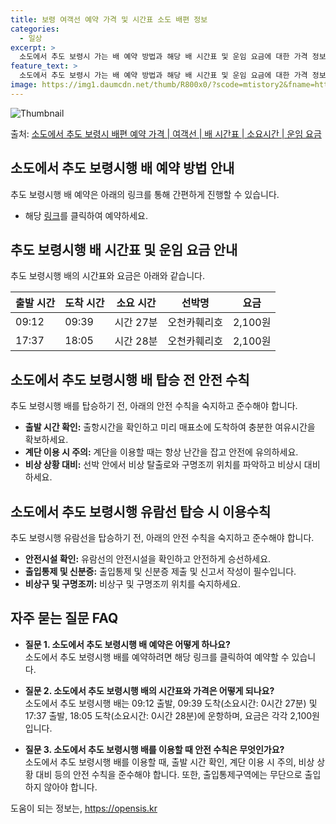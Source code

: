 ```yaml
---
title: 보령 여객선 예약 가격 및 시간표 소도 배편 정보
categories:
  - 일상
excerpt: >
  소도에서 추도 보령시 가는 배 예약 방법과 해당 배 시간표 및 운임 요금에 대한 가격 정보를 안내 드리겠습니다. 안전하고 재밋는 추도 보령시행 여행을 위해 아래 정보 참고하시기 바랍니다. 추도 보령시행 배편 예약하기 👈 클릭소도에서 추도 보령시행 배 시간표출발 시간도착 시간소요 시간선박명요금09:1209:390시간 27분오천카훼리호2,100원17:3718:050시간 28분오천카훼리호2,100원추도 보령시행 배편 예약하기 👈 클릭소도에서 추도 보령시행 여객선 탑승 시 이용수칙소도에서 추도 보령시행 배 출항시간을 확인하여 미리 매표소에 도착하고 충분한 여유시간을 확보하세요.배가 선착장에 도착하면 탑승 여유시간을 확보하여 탑승하세요.계단을 이용할 때는 항상 난간을 잡고 안전에 유의하세요.선박 안에서 비상 탈출..
feature_text: >
  소도에서 추도 보령시 가는 배 예약 방법과 해당 배 시간표 및 운임 요금에 대한 가격 정보를 안내 드리겠습니다. 안전하고 재밋는 추도 보령시행 여행을 위해 아래 정보 참고하시기 바랍니다. 추도 보령시행 배편 예약하기 👈 클릭소도에서 추도 보령시행 배 시간표출발 시간도착 시간소요 시간선박명요금09:1209:390시간 27분오천카훼리호2,100원17:3718:050시간 28분오천카훼리호2,100원추도 보령시행 배편 예약하기 👈 클릭소도에서 추도 보령시행 여객선 탑승 시 이용수칙소도에서 추도 보령시행 배 출항시간을 확인하여 미리 매표소에 도착하고 충분한 여유시간을 확보하세요.배가 선착장에 도착하면 탑승 여유시간을 확보하여 탑승하세요.계단을 이용할 때는 항상 난간을 잡고 안전에 유의하세요.선박 안에서 비상 탈출..
image: https://img1.daumcdn.net/thumb/R800x0/?scode=mtistory2&fname=https%3A%2F%2Fblog.kakaocdn.net%2Fdn%2Fndm4F%2FbtsHCnMwDmB%2FmkBQwYC4COc6zGqSEjSGBk%2Fimg.webp
---
```


![Thumbnail](https://img1.daumcdn.net/thumb/R800x0/?scode=mtistory2&fname=https%3A%2F%2Fblog.kakaocdn.net%2Fdn%2Fndm4F%2FbtsHCnMwDmB%2FmkBQwYC4COc6zGqSEjSGBk%2Fimg.webp)

<p>출처: <a href="https://opensis.kr/entry/%EC%86%8C%EB%8F%84%EC%97%90%EC%84%9C-%EC%B6%94%EB%8F%84-%EB%B3%B4%EB%A0%B9%EC%8B%9C-%EB%B0%B0%ED%8E%B8-%EC%98%88%EC%95%BD-%EA%B0%80%EA%B2%A9-%EC%97%AC%EA%B0%9D%EC%84%A0-%EB%B0%B0-%EC%8B%9C%EA%B0%84%ED%91%9C-%EC%86%8C%EC%9A%94%EC%8B%9C%EA%B0%84-%EC%9A%B4%EC%9E%84-%EC%9A%94%EA%B8%88" rel="dofollow">소도에서 추도 보령시 배편 예약 가격 | 여객선 | 배 시간표 | 소요시간 | 운임 요금</a> </p>

## 소도에서 추도 보령시행 배 예약 방법 안내

추도 보령시행 배 예약은 아래의 링크를 통해 간편하게 진행할 수 있습니다.

  * 해당 [링크](예약링크URL)를 클릭하여 예약하세요.

## 추도 보령시행 배 시간표 및 운임 요금 안내

추도 보령시행 배의 시간표와 요금은 아래와 같습니다.

**출발 시간** | **도착 시간** | **소요 시간** | **선박명** | **요금**  
---|---|---|---|---  
09:12 | 09:39 | 시간 27분 | 오천카훼리호 | 2,100원  
17:37 | 18:05 | 시간 28분 | 오천카훼리호 | 2,100원  
  
## 소도에서 추도 보령시행 배 탑승 전 안전 수칙

추도 보령시행 배를 탑승하기 전, 아래의 안전 수칙을 숙지하고 준수해야 합니다.

  * **출발 시간 확인:** 출항시간을 확인하고 미리 매표소에 도착하여 충분한 여유시간을 확보하세요.
  * **계단 이용 시 주의:** 계단을 이용할 때는 항상 난간을 잡고 안전에 유의하세요.
  * **비상 상황 대비:** 선박 안에서 비상 탈출로와 구명조끼 위치를 파악하고 비상시 대비하세요.

## 소도에서 추도 보령시행 유람선 탑승 시 이용수칙

추도 보령시행 유람선을 탑승하기 전, 아래의 안전 수칙을 숙지하고 준수해야 합니다.

  * **안전시설 확인:** 유람선의 안전시설을 확인하고 안전하게 승선하세요.
  * **출입통제 및 신분증:** 출입통제 및 신분증 제출 및 신고서 작성이 필수입니다.
  * **비상구 및 구명조끼:** 비상구 및 구명조끼 위치를 숙지하세요.

## 자주 묻는 질문 FAQ

  * **질문 1. 소도에서 추도 보령시행 배 예약은 어떻게 하나요?**   
소도에서 추도 보령시행 배를 예약하려면 해당 링크를 클릭하여 예약할 수 있습니다.

  * **질문 2. 소도에서 추도 보령시행 배의 시간표와 가격은 어떻게 되나요?**   
소도에서 추도 보령시행 배는 09:12 출발, 09:39 도착(소요시간: 0시간 27분) 및 17:37 출발, 18:05 도착(소요시간:
0시간 28분)에 운항하며, 요금은 각각 2,100원입니다.

  * **질문 3. 소도에서 추도 보령시행 배를 이용할 때 안전 수칙은 무엇인가요?**   
소도에서 추도 보령시행 배를 이용할 때, 출발 시간 확인, 계단 이용 시 주의, 비상 상황 대비 등의 안전 수칙을 준수해야 합니다. 또한,
출입통제구역에는 무단으로 출입하지 않아야 합니다.



 

도움이 되는 정보는, <a href="https://opensis.kr" rel="dofollow">https://opensis.kr</a>


